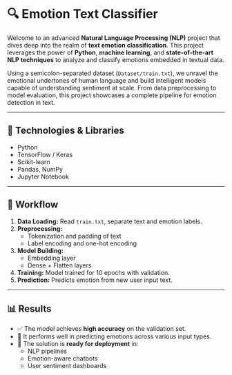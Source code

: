 # 🔍 Emotion Text Classifier

Welcome to an advanced **Natural Language Processing (NLP)** project that dives deep into the realm of **text emotion classification**. This project leverages the power of **Python**, **machine learning**, and **state-of-the-art NLP techniques** to analyze and classify emotions embedded in textual data.

Using a semicolon-separated dataset (`Dataset/train.txt`), we unravel the emotional undertones of human language and build intelligent models capable of understanding sentiment at scale. From data preprocessing to model evaluation, this project showcases a complete pipeline for emotion detection in text.

---

## 🧰 Technologies & Libraries

- Python
- TensorFlow / Keras
- Scikit-learn
- Pandas, NumPy
- Jupyter Notebook

---

## 🔄 Workflow

1. **Data Loading:** Read `train.txt`, separate text and emotion labels.
2. **Preprocessing:**
   - Tokenization and padding of text
   - Label encoding and one-hot encoding
3. **Model Building:**
   - Embedding layer
   - Dense + Flatten layers
4. **Training:** Model trained for 10 epochs with validation.
5. **Prediction:** Predicts emotion from new user input text.

---

## 📊 Results

- ✅ The model achieves **high accuracy** on the validation set.
- 🧠 It performs well in predicting emotions across various input types.
- 🚀 The solution is **ready for deployment** in:
  - NLP pipelines  
  - Emotion-aware chatbots  
  - User sentiment dashboards 
